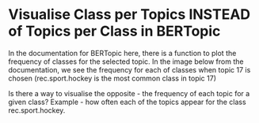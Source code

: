 
# Visualise Class per Topics INSTEAD of Topics per Class in BERTopic

In the documentation for BERTopic here, there is a function to plot the frequency of classes for the selected topic. In the image below from the documentation, we see the frequency for each of classes when topic 17 is chosen (rec.sport.hockey is the most common class in topic 17)

Is there a way to visualise the opposite - the frequency of each topic for a given class? Example - how often each of the topics appear for the class rec.sport.hockey.

        
